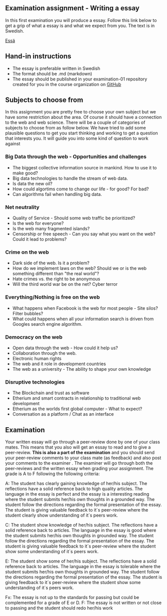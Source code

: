 ## Examination assignment - Writing a essay

In this first examination you will produce a essay. Follow this link below to get a grip of what a essay is and what we expect from you. The text is in Swedish.

[Essä](https://github.com/CS-LNU-Learning-Objects/written-essay/blob/master/essay-sv.md)

## Hand-in instructions
* The essay is preferable written in Swedish
* The format should be .md (markdown)
* The essay should be published in your examination-01 repository created for you in the course organization on [GitHub](https://github.com/1dv527)

## Subjects to choose from
In this assignment you are pretty free to choose your own subject but we have some restriction about the area. Of course it should have a connection to the web and web science. There will be a couple of categories of subjects to choose from as follow below. We have tried to add some plausible  questions to get you start thinking and working to get a question that interests you. It will guide you into some kind of question to work against


### Big Data through the web - Opportunities and challenges
* The biggest collective information source in mankind. How to use it to make good?
* Big data technologies to handle the stream of web data.
* Is data the new oil?
* How could algortims come to change our life - for good? For bad?
* Can algorithms fail when handling big data.

### Net neutrality
* Quality of Service - Should some web traffic be prioritized?
* Is the web for everyone?
* Is the web many fragmented islands?
* Censorship or free speech - Can you say what you want on the web? Could it lead to problems?

### Crime on the web
* Dark side of the web. Is it a problem?
* How do we implement laws on the web? Should we or is the web something different than "the real world"?
* Hate crimes vs. the right to be anonymous
* Will the third world war be on the net? Cyber terror

### Everything/Nothing is free on the web
* What happens when Facebook is the web for most people - Site silos? Filter bubbles?
* What could happens when all your information search is driven from Googles search engine algorithm.

### Democracy on the web
* Open data through the web - How could it help us?
* Collaboration through the web.
* Electronic human rights
* The web and it role in development countries
* The web as a university - The ability to shape your own knowledge

### Disruptive technologies
* The Blockchain and trust as software
* Etherium and smart contracts in relationship to traditional web development
* Etherium as the worlds first global computer - What to expect?
* Conversation as a platform / Chat as an interface


## Examination
Your written essay will go through a peer-review done by one of your class mates. This means that you also will get an essay to read and to give a peer-review. **This is also a part of the examination** and you should send your peer-review comments to your class mate (as feedback) and also post your comments to the examiner . The examiner will go through both the peer-reviews and the written essay when grading your assignment. The grade is A to F following the following criteria:

A: The student has clearly gaining knowledge of her/his subject. The reflections have a solid reference back to high quality articles. The language in the essay is perfect and the essay is a interesting reading where the student submits her/his own thoughts in a grounded way. The student follow the directions regarding the formal presentation of the essay. The student is giving valuable feedback to it´s peer-review where the student clearly show understanding of it´s peers work.

C: The student show knowledge of her/his subject. The reflections have a solid reference back to articles. The language in the essay is good where the student submits her/his own thoughts in grounded way. The student follow the directions regarding the formal presentation of the essay. The student is giving valuable feedback to it´s peer-review where the student show some understanding of it´s peers work.

E: The student show some of her/his subject. The reflections have a solid reference back to articles. The language in the essay is tolerable where the student submits her/his own thoughts in grounded way. The student follow the directions regarding the formal presentation of the essay. The student is giving feedback to it´s peer-review where the student show some understanding of it´s peers work.

Fx: The essay is not up to the standards for passing but could be complemented for a grade of E or D.
F: The essay is not written or not close to passing and the student should redo her/his work
